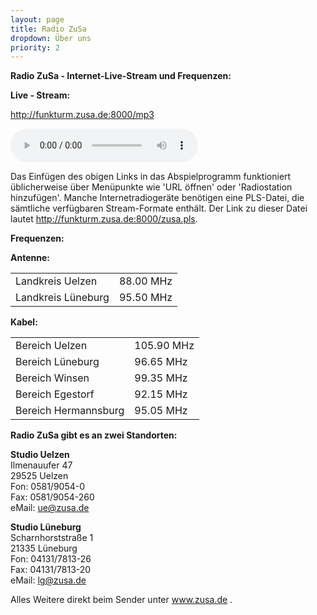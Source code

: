 ```yaml
---
layout: page
title: Radio ZuSa
dropdown: Über uns
priority: 2
---
```


<p><strong>Radio ZuSa - Internet-Live-Stream und <strong>Frequenzen</strong>:</strong></p>

<p><strong>Live - Stream:</strong></p>

<p><a href="http://funkturm.zusa.de:8000/mp3">http://funkturm.zusa.de:8000/mp3</a></p>

<audio controls>
  <source src="http://funkturm.zusa.de:8000/mp3" type="audio/mpeg">  
</audio>

<p>Das Einfügen des obigen Links in das Abspielprogramm funktioniert üblicherweise über Menüpunkte wie 'URL öffnen' oder 'Radiostation hinzufügen'.
Manche Internetradiogeräte benötigen eine PLS-Datei, die sämtliche verfügbaren Stream-Formate enthält. Der Link zu dieser Datei lautet <a href="http://funkturm.zusa.de:8000/zusa.pls" target="_blank">http://funkturm.zusa.de:8000/zusa.pls</a>.</p>

<p><strong>Frequenzen:</strong></p>
<p><strong>Antenne: </strong></p>
<table border="0">
  <tr>
    <td>Landkreis Uelzen</td>
    <td>88.00 MHz</td>
  </tr>  
  <tr>
    <td>Landkreis Lüneburg</td>
    <td>95.50 MHz</td>
  </tr>
</table>

<p><strong>Kabel: </strong></p>
<table border="0">
  <tr>
    <td>Bereich Uelzen</td>
    <td>105.90 MHz</td>
  </tr>  
  <tr>
    <td>Bereich Lüneburg</td>
    <td>96.65 MHz</td>
  </tr>
  <tr>
    <td>Bereich Winsen</td>
    <td>99.35 MHz</td>
  </tr>
  <tr>
    <td>Bereich Egestorf</td>
    <td>92.15 MHz</td>
  </tr>
  <tr>
    <td>Bereich Hermannsburg</td>
    <td>95.05 MHz</td>
  </tr>
</table>

<p><strong>Radio ZuSa gibt es an zwei Standorten:</strong></p>
<p><strong>Studio Uelzen</strong><br />
Ilmenauufer 47<br />
29525 Uelzen<br />
Fon: 0581/9054-0<br />
Fax: 0581/9054-260<br />
eMail: <a href="mailto:ue@zusa.de" target="_blank" rel="noopener">ue@zusa.de</a></p>
<p><strong>Studio Lüneburg</strong><br />
Scharnhorststraße 1<br />
21335 Lüneburg<br />
Fon: 04131/7813-26<br />
Fax: 04131/7813-20<br />
eMail: <a href="mailto:lg@zusa.de" target="_blank" rel="noopener">lg@zusa.de</a></p>
<p>Alles Weitere direkt beim Sender unter <a title="Radio ZuSa" href="http://www.zusa.de" target="_blank" rel="noopener">www.zusa.de</a> .</p>
